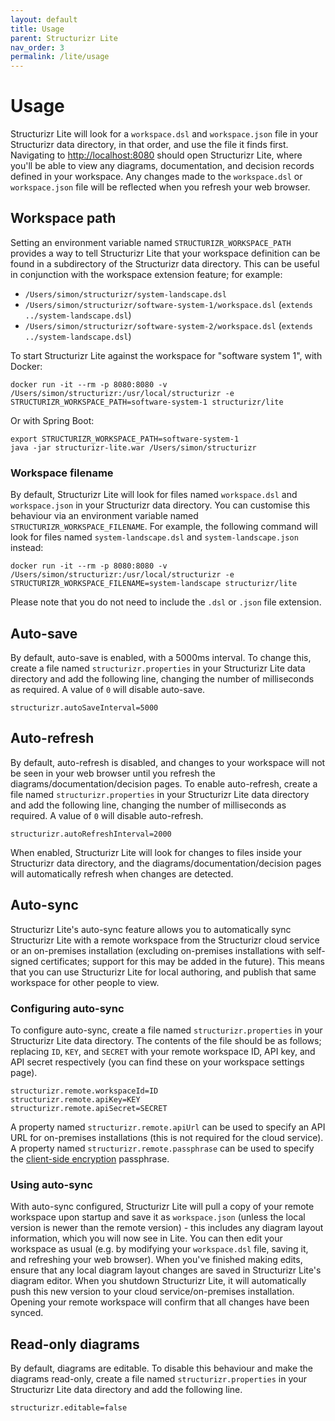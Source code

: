```yaml
---
layout: default
title: Usage
parent: Structurizr Lite
nav_order: 3
permalink: /lite/usage
---
```


# Usage

Structurizr Lite will look for a `workspace.dsl` and `workspace.json` file in your Structurizr data directory, in that order, and use the file it finds first.
Navigating to [http://localhost:8080](http://localhost:8080) should open Structurizr Lite,
where you'll be able to view any diagrams, documentation, and decision records defined in your workspace.
Any changes made to the `workspace.dsl` or `workspace.json` file will be reflected when you refresh your web browser.

## Workspace path

Setting an environment variable named `STRUCTURIZR_WORKSPACE_PATH` provides a way to tell Structurizr Lite that your
workspace definition can be found in a subdirectory of the Structurizr data directory.
This can be useful in conjunction with the workspace extension feature; for example:

- `/Users/simon/structurizr/system-landscape.dsl`
- `/Users/simon/structurizr/software-system-1/workspace.dsl` (`extends ../system-landscape.dsl`)
- `/Users/simon/structurizr/software-system-2/workspace.dsl` (`extends ../system-landscape.dsl`)

To start Structurizr Lite against the workspace for "software system 1", with Docker:

```
docker run -it --rm -p 8080:8080 -v /Users/simon/structurizr:/usr/local/structurizr -e STRUCTURIZR_WORKSPACE_PATH=software-system-1 structurizr/lite
```

Or with Spring Boot:

```
export STRUCTURIZR_WORKSPACE_PATH=software-system-1
java -jar structurizr-lite.war /Users/simon/structurizr
```

### Workspace filename

By default, Structurizr Lite will look for files named `workspace.dsl` and `workspace.json` in your Structurizr data directory.
You can customise this behaviour via an environment variable named `STRUCTURIZR_WORKSPACE_FILENAME`.
For example, the following command will look for files named `system-landscape.dsl` and `system-landscape.json` instead:

```
docker run -it --rm -p 8080:8080 -v /Users/simon/structurizr:/usr/local/structurizr -e STRUCTURIZR_WORKSPACE_FILENAME=system-landscape structurizr/lite
```

Please note that you do not need to include the `.dsl` or `.json` file extension.

## Auto-save

By default, auto-save is enabled, with a 5000ms interval. To change this, create a file named `structurizr.properties`
in your Structurizr Lite data directory and add the following line, changing the number of milliseconds as required. A value of `0` will disable auto-save.

```
structurizr.autoSaveInterval=5000
```

## Auto-refresh

By default, auto-refresh is disabled, and changes to your workspace will not be seen in your web browser until you refresh the diagrams/documentation/decision pages.
To enable auto-refresh, create a file named `structurizr.properties`
in your Structurizr Lite data directory and add the following line, changing the number of milliseconds as required. A value of `0` will disable auto-refresh.

```
structurizr.autoRefreshInterval=2000
```

When enabled, Structurizr Lite will look for changes to files inside your Structurizr data directory, and the diagrams/documentation/decision pages will automatically refresh when changes are detected.

## Auto-sync

Structurizr Lite's auto-sync feature allows you to automatically sync Structurizr Lite with a remote workspace from the Structurizr cloud service or an on-premises installation
(excluding on-premises installations with self-signed certificates; support for this may be added in the future).
This means that you can use Structurizr Lite for local authoring, and publish that same workspace for other people to view.

### Configuring auto-sync

To configure auto-sync, create a file named `structurizr.properties`
in your Structurizr Lite data directory. The contents of the file should be as follows;
replacing `ID`, `KEY`, and `SECRET` with your remote workspace ID, API key, and API secret respectively (you can find these on your workspace settings page).


```
structurizr.remote.workspaceId=ID
structurizr.remote.apiKey=KEY
structurizr.remote.apiSecret=SECRET
```


A property named `structurizr.remote.apiUrl` can be used to specify an API URL for on-premises installations (this is not required for the cloud service).
A property named `structurizr.remote.passphrase` can be used to specify the [client-side encryption](/cloud/client-side-encryption) passphrase.

### Using auto-sync

With auto-sync configured, Structurizr Lite will pull a copy of your remote workspace upon startup and save it as `workspace.json`
(unless the local version is newer than the remote version) - this includes any diagram layout information, which you will now see in Lite.
You can then edit your workspace as usual (e.g. by modifying your `workspace.dsl` file, saving it, and refreshing your web browser).
When you've finished making edits, ensure that any local diagram layout changes are saved in Structurizr Lite's diagram editor.
When you shutdown Structurizr Lite, it will automatically push this new version to your cloud service/on-premises installation.
Opening your remote workspace will confirm that all changes have been synced.

## Read-only diagrams

By default, diagrams are editable. To disable this behaviour and make the diagrams read-only, create a file named `structurizr.properties`
in your Structurizr Lite data directory and add the following line.

```
structurizr.editable=false
```